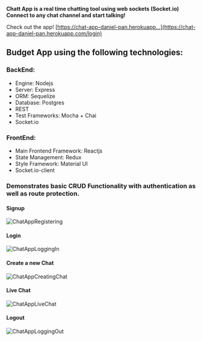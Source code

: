 **Chatt App is a real time chatting tool using web sockets (Socket.io)
Connect to any chat channel and start talking!**  

Check out the app! [https://chat-app-daniel-pan.herokuapp…](https://chat-app-daniel-pan.herokuapp.com/login)

## Budget App using the following technologies:

### BackEnd: 

- Engine: Nodejs
- Server:  Express
- ORM: Sequelize
- Database: Postgres
- REST
- Test Frameworks: Mocha + Chai
- Socket.io

### FrontEnd: 

- Main Frontend Framework: Reactjs
- State Management: Redux
- Style Framework: Material UI
- Socket.io-client



### Demonstrates basic CRUD Functionality with authentication as well as route protection.

#### Signup
![ChatAppRegistering](https://user-images.githubusercontent.com/20826907/62831697-9514a900-bbd8-11e9-8ef9-e40b82a23d81.gif)

#### Login
![ChatAppLoggingIn](https://user-images.githubusercontent.com/20826907/62831602-1834ff80-bbd7-11e9-8ad7-1f84738ede87.gif)

#### Create a new Chat
![ChatAppCreatingChat](https://user-images.githubusercontent.com/20826907/62831594-04899900-bbd7-11e9-9472-9c5985051f41.gif)

#### Live Chat
![ChatAppLiveChat](https://user-images.githubusercontent.com/20826907/62831601-1834ff80-bbd7-11e9-82bc-0f66824071af.gif)

#### Logout
![ChatAppLoggingOut](https://user-images.githubusercontent.com/20826907/62831603-1834ff80-bbd7-11e9-80c3-c63621fc45e6.gif)


